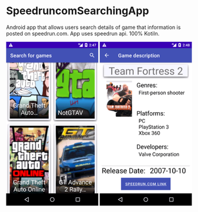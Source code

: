 # SpeedruncomSearchingApp
Android app that allows users search details of game that information is posted on speedrun.com. App uses speedrun api. 100% Kotiln.  


<p align="center">
  <img src="https://github.com/OrangeTurtl/SpeedruncomSearchingApp/blob/master/screenshots/Game_searching.png" width="250">
  <img src="https://github.com/OrangeTurtl/SpeedruncomSearchingApp/blob/master/screenshots/Game_details.png" width="250">
</p>
